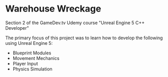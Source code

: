 # Warehouse Wreckage
Section 2 of the GameDev.tv Udemy course "Unreal Engine 5 C++ Developer"

The primary focus of this project was to learn how to develop the following using Unreal Engine 5:
- Blueprint Modules
- Movement Mechanics
- Player Input
- Physics Simulation
